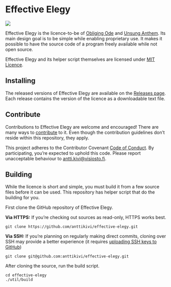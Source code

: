 # Effective Elegy

![](https://github.com/anttikivi/effective-elegy/workflows/Main%20workflow/badge.svg)

Effective Elegy is the licence-to-be of [Obliging Ode](https://github.com/anttikivi/unsung-anthem) and [Unsung Anthem](https://github.com/anttikivi/unsung-anthem). Its main design goal is to be simple while enabling proprietary use. It makes it possible to have the source code of a program freely available while not open source.

Effective Elegy and its helper script themselves are licensed under [MIT Licence](https://github.com/anttikivi/effective-elegy/blob/develop/LICENCE).

## Installing

The released versions of Effective Elegy are available on the [Releases page](https://github.com/anttikivi/effective-elegy/releases). Each release contains the version of the licence as a downloadable text file.

## Contribute

Contributions to Effective Elegy are welcome and encouraged! There are many ways to [contribute](https://github.com/anttikivi/unsung-anthem/blob/develop/CONTRIBUTING.md) to it. Even though the contribution guidelines don’t reside within this repository, they apply.

This project adheres to the Contributor Covenant [Code of Conduct](https://github.com/anttikivi/unsung-anthem/blob/develop/CODE_OF_CONDUCT.md). By participating, you’re expected to uphold this code. Please report unacceptable behaviour to antti.kivi@visiosto.fi.

## Building

While the licence is short and simple, you must build it from a few source files before it can be used. This repository has helper script that do the building for you.

First clone the GitHub repository of Effective Elegy.

**Via HTTPS:** If you’re checking out sources as read-only, HTTPS works best.

    git clone https://github.com/anttikivi/effective-elegy.git

**Via SSH:** If you’re planning on regularly making direct commits, cloning over SSH may provide a better experience (it requires [uploading SSH keys to GitHub](https://help.github.com/articles/adding-a-new-ssh-key-to-your-github-account/))

    git clone git@github.com:anttikivi/effective-elegy.git

After cloning the source, run the build script.

    cd effective-elegy
    ./util/build
